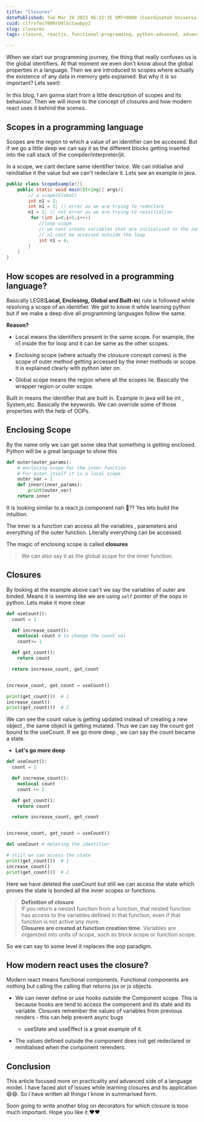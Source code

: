 ```yaml
---
title: "Closures"
datePublished: Tue Mar 28 2023 06:22:35 GMT+0000 (Coordinated Universal Time)
cuid: clfrvfex7000r09lbctawbpy2
slug: closures
tags: closure, reactjs, functional-programming, python-advanced, advanced-js

---
```


When we start our programming journey, the thing that really confuses us is the global identifiers. At that moment we even don't know about the global properties in a language. Then we are introduced to scopes where actually the existence of any data in memory gets explained. But why it is so important? Lets see🤓

In this blog, I am gonna start from a little description of scopes and its behaviour. Then we will move to the concept of closures and how modern react uses it behind the scenes.

## Scopes in a programming language

Scopes are the region to which a value of an identifier can be accessed. But if we go a little deep we can say it as the different blocks getting inserted into the call stack of the compiler/interpreter/jit.

In a scope, we cant declare same identifier twice. We can initialise and reinitialise it the value but we can't redeclare it. Lets see an example in java.

```java
public class ScopeExample(){
    public static void main(String[] args){
        // a scope(Global)
        int n1 = 2;
        int n1 = 1; // error as we are trying to redeclare
        n1 = 1; // not error as we are trying to reinitialise 
         for (int i=0;i<5;i++){
            //loop scope   
            // we cant create variables that are initialised in the same method
            // n1 cant be accessed outside the loop
            int n1 = 4;
        }
    }
}
```

## How scopes are resolved in a programming language?

Basically LEGB(**Local, Enclosing, Global and Built-in**) rule is followed while resolving a scope of an identifier. We get to know it while learning python but if we make a deep dive all programming languages follow the same.

**Reason?**

* Local means the identifers present in the same scope. For example, the n1 inside the for loop and it can be same as the other scopes.
    
* Enclosing scope (where actually the clousure concept comes) is the scope of outer method getting accessed by the inner methods or scope. It is explained clearly with python later on.
    
* Global scope means the region where all the scopes lie. Basically the wrapper region or outer scope.
    

Built in means the identifier that are built in. Example in java will be int , System,etc. Basically the keywords. We can override some of those properties with the help of OOPs.

## Enclosing Scope

By the name only we can get some idea that something is getting enclosed. Python will be a great language to show this

```python
def outer(outer_params):
    # enclosing scope for the inner function
    # For outer itself it is a local scope
    outer_var = 1
    def inner(inner_params):
        print(outer_var)
    return inner
```

It is looking similar to a react.js component nah 🤔?? Yes lets build the intuition.

The inner is a function can access all the variables , parameters and everything of the outer function. Literally everything can be accessed.

The magic of enclosing scope is called **closures**

> We can also say it as the global scope for the inner function.

## Closures

By looking at the example above can't we say the variables of outer are binded. Means it is seeming like we are using `self` pointer of the oops in python. Lets make it more clear

```python
def useCount():
  count = 1

  def increase_count():
    nonlocal count # to change the count val
    count+= 1

  def get_count():
    return count

  return increase_count, get_count


increase_count, get_count = useCount()

print(get_count())  # 1
increase_count()
print(get_count())  # 2
```

We can see the count value is getting updated instead of creating a new object , the same object is getting mutated. Thus we can say the count got bound to the useCount. If we go more deep , we can say the count became a state.

* **Let's go more deep**
    

```python
def useCount():
  count = 1

  def increase_count():
    nonlocal count
    count += 1

  def get_count():
    return count

  return increase_count, get_count


increase_count, get_count = useCount()

del useCount # deleting the identifier

# still we can access the state
print(get_count())  # 1
increase_count()
print(get_count())  # 2
```

Here we have deleted the useCount but still we can access the state which proves the state is bonded all the inner scopes or functions.

> **Definition of closure**  
> If you return a nested function from a function, that nested function has access to the variables defined in that function, even if that function is not active any more.  
> **Closures are created at function creation time.** Variables are organized into units of scope, such as block scope or function scope.

So we can say to some level it replaces the oop paradigm.

## How modern react uses the closure?

Modern react means functional components. Functional components are nothing but calling the calling that returns jsx or js objects.

* We can never define or use hooks outside the Component scope. This is because hooks are tend to access the component and its state and its variable. Closures remember the values of variables from previous renders - this can help prevent async bugs
    
    * useState and useEffect is a great example of it.
        
* The values defined outside the component does not get redeclared or reinitialised when the component rerenders.
    

## Conclusion

This article focused more on practicality and advanced side of a language model. I have faced alot of issues while learning closures and its application 😄😅. So I have written all things I know in summarised form.

Soon going to write another blog on decorators for which closure is tooo much important. Hope you like it.❤❤